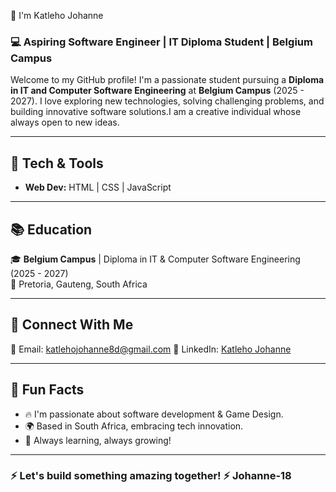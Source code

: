 👋 I'm Katleho Johanne  

### 💻 Aspiring Software Engineer | IT Diploma Student | Belgium Campus  

Welcome to my GitHub profile! I'm a passionate student pursuing a **Diploma in IT and Computer Software Engineering** at **Belgium Campus** (2025 - 2027). I love exploring new technologies, solving challenging problems, and building innovative software solutions.I am a creative individual whose always open to new ideas.

---

## 🔧 Tech & Tools
- **Web Dev:** HTML | CSS | JavaScript  

---

## 📚 Education  
🎓 **Belgium Campus** | Diploma in IT & Computer Software Engineering (2025 - 2027)  
📍 Pretoria, Gauteng, South Africa  

---

## 🔗 Connect With Me  
📧 Email: [katlehojohanne8d@gmail.com](mailto:katlehojohanne8d@gmail.com)
💼 LinkedIn: [Katleho Johanne](https://www.linkedin.com/in/katleho-johanne-120a91369)  

---

## 🚀 Fun Facts  
- 🔥 I'm passionate about software development & Game Design.  
- 🌍 Based in South Africa, embracing tech innovation.  
- 🎯 Always learning, always growing!  

---

### ⚡ Let's build something amazing together! ⚡ Johanne-18
